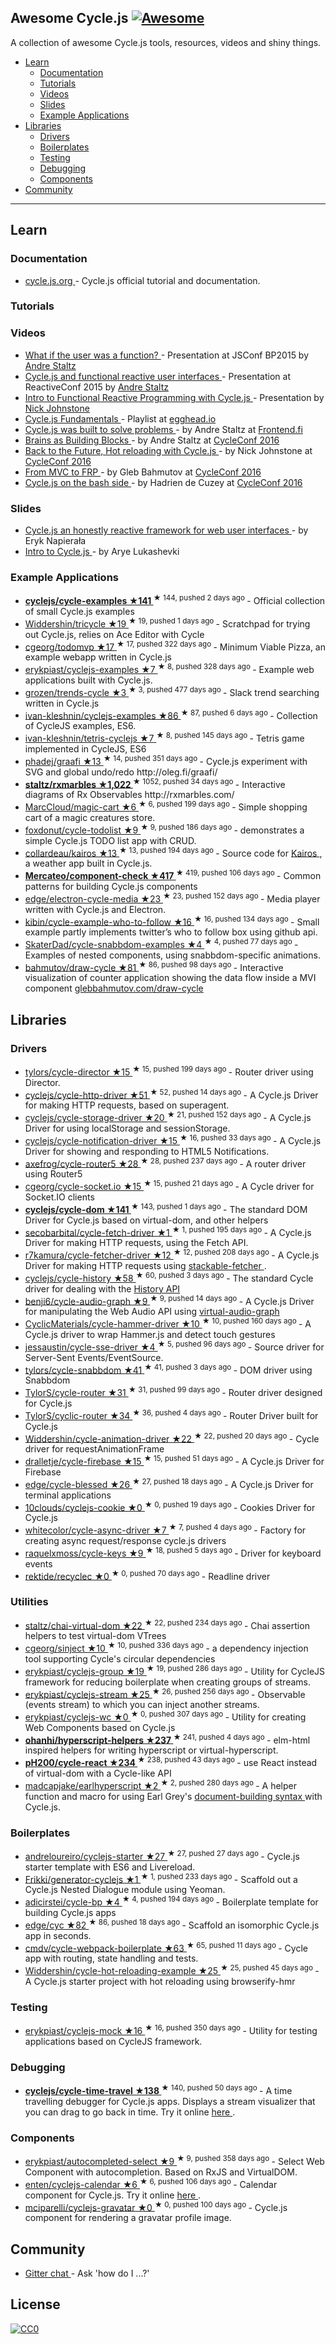 <h2>
 Awesome Cycle.js
 <a href="https://github.com/sindresorhus/awesome">
  <img alt="Awesome" src="https://cdn.rawgit.com/sindresorhus/awesome/d7305f38d29fed78fa85652e3a63e154dd8e8829/media/badge.svg"/>
 </a>
</h2>
<p>
 A collection of awesome Cycle.js tools, resources, videos and shiny things.
</p>
<ul>
 <li>
  <a href="#learn">
   Learn
  </a>
  <ul>
   <li>
    <a href="#documentation">
     Documentation
    </a>
   </li>
   <li>
    <a href="#tutorials">
     Tutorials
    </a>
   </li>
   <li>
    <a href="#videos">
     Videos
    </a>
   </li>
   <li>
    <a href="#slides">
     Slides
    </a>
   </li>
   <li>
    <a href="#example-applications">
     Example Applications
    </a>
   </li>
  </ul>
 </li>
 <li>
  <a href="#libraries">
   Libraries
  </a>
  <ul>
   <li>
    <a href="#drivers">
     Drivers
    </a>
   </li>
   <li>
    <a href="#boilerplates">
     Boilerplates
    </a>
   </li>
   <li>
    <a href="#testing">
     Testing
    </a>
   </li>
   <li>
    <a href="#debugging">
     Debugging
    </a>
   </li>
   <li>
    <a href="#components">
     Components
    </a>
   </li>
  </ul>
 </li>
 <li>
  <a href="#community">
   Community
  </a>
 </li>
</ul>
<hr/>
<h2>
 Learn
</h2>
<h3>
 Documentation
</h3>
<ul>
 <li>
  <a href="http://cycle.js.org/">
   cycle.js.org
  </a>
  - Cycle.js official tutorial and documentation.
 </li>
</ul>
<h3>
 Tutorials
</h3>
<h3>
 Videos
</h3>
<ul>
 <li>
  <a href="https://www.youtube.com/watch?v=1zj7M1LnJV4">
   What if the user was a function?
  </a>
  - Presentation at JSConf BP2015 by
  <a href="https://twitter.com/andrestaltz">
   Andre Staltz
  </a>
 </li>
 <li>
  <a href="https://www.youtube.com/watch?v=uNZnftSksYg">
   Cycle.js and functional reactive user interfaces
  </a>
  - Presentation at ReactiveConf 2015 by
  <a href="http://twitter.com/andrestaltz">
   Andre Staltz
  </a>
 </li>
 <li>
  <a href="https://www.youtube.com/watch?v=6_ETUyh0tns">
   Intro to Functional Reactive Programming with Cycle.js
  </a>
  - Presentation by
  <a href="https://twitter.com/widdnz">
   Nick Johnstone
  </a>
 </li>
 <li>
  <a href="https://egghead.io/series/cycle-js-fundamentals">
   Cycle.js Fundamentals
  </a>
  - Playlist at
  <a href="https://egghead.io">
   egghead.io
  </a>
 </li>
 <li>
  <a href="https://www.youtube.com/watch?v=Rj8ZTRVka4E">
   Cycle.js was built to solve problems
  </a>
  - by Andre Staltz at
  <a href="http://frontend.fi/">
   Frontend.fi
  </a>
 </li>
 <li>
  <a href="https://www.youtube.com/watch?v=1ToJ7cxb1R8">
   Brains as Building Blocks
  </a>
  - by Andre Staltz at
  <a href="http://cycleconf.com/">
   CycleConf 2016
  </a>
 </li>
 <li>
  <a href="https://www.youtube.com/watch?v=rbrnyC5fXMM">
   Back to the Future, Hot reloading with Cycle.js
  </a>
  - by Nick Johnstone at
  <a href="http://cycleconf.com/">
   CycleConf 2016
  </a>
 </li>
 <li>
  <a href="https://www.youtube.com/watch?v=-PCq4pXaDZw">
   From MVC to FRP
  </a>
  - by Gleb Bahmutov at
  <a href="http://cycleconf.com/">
   CycleConf 2016
  </a>
 </li>
 <li>
  <a href="https://www.youtube.com/watch?v=Rx5N99TQ52g">
   Cycle.js on the bash side
  </a>
  - by Hadrien de Cuzey at
  <a href="http://cycleconf.com/">
   CycleConf 2016
  </a>
 </li>
</ul>
<h3>
 Slides
</h3>
<ul>
 <li>
  <a href="http://slides.com/erykpiast/cycle">
   Cycle.js an honestly reactive framework for web user interfaces
  </a>
  - by Eryk Napierała
 </li>
 <li>
  <a href="http://www.slideshare.net/aryelukashevski/cyclejs-introduction">
   Intro to Cycle.js
  </a>
  - by Arye Lukashevki
 </li>
</ul>
<h3>
 Example Applications
</h3>
<ul>
 <li>
  <a href="https://github.com/cyclejs/examples">
   <strong>
    cyclejs/cycle-examples ★141
   </strong>
  </a>
  <sup>
   &#9733 144, pushed 2 days ago
  </sup>
  - Official collection of small Cycle.js examples
 </li>
 <li>
  <a href="https://github.com/Widdershin/tricycle">
   Widdershin/tricycle ★19
  </a>
  <sup>
   &#9733 19, pushed 1 days ago
  </sup>
  - Scratchpad for trying out Cycle.js, relies on Ace Editor with Cycle
 </li>
 <li>
  <a href="https://github.com/cgeorg/todomvp">
   cgeorg/todomvp ★17
  </a>
  <sup>
   &#9733 17, pushed 322 days ago
  </sup>
  - Minimum Viable Pizza, an example webapp written in Cycle.js
 </li>
 <li>
  <a href="https://github.com/erykpiast/cyclejs-examples">
   erykpiast/cyclejs-examples ★7
  </a>
  <sup>
   &#9733 8, pushed 328 days ago
  </sup>
  - Example web applications built with Cycle.js.
 </li>
 <li>
  <a href="https://github.com/grozen/trends-cycle">
   grozen/trends-cycle ★3
  </a>
  <sup>
   &#9733 3, pushed 477 days ago
  </sup>
  - Slack trend searching written in Cycle.js
 </li>
 <li>
  <a href="https://github.com/ivan-kleshnin/cyclejs-examples">
   ivan-kleshnin/cyclejs-examples ★86
  </a>
  <sup>
   &#9733 87, pushed 6 days ago
  </sup>
  - Collection of CycleJS examples, ES6.
 </li>
 <li>
  <a href="https://github.com/ivan-kleshnin/tetris-game">
   ivan-kleshnin/tetris-cyclejs ★7
  </a>
  <sup>
   &#9733 8, pushed 145 days ago
  </sup>
  - Tetris game implemented in CycleJS, ES6
 </li>
 <li>
  <a href="https://github.com/phadej/graafi">
   phadej/graafi ★13
  </a>
  <sup>
   &#9733 14, pushed 351 days ago
  </sup>
  - Cycle.js experiment with SVG and global undo/redo
http://oleg.fi/graafi/
 </li>
 <li>
  <a href="https://github.com/staltz/rxmarbles">
   <strong>
    staltz/rxmarbles ★1,022
   </strong>
  </a>
  <sup>
   &#9733 1052, pushed 34 days ago
  </sup>
  - Interactive diagrams of Rx Observables http://rxmarbles.com/
 </li>
 <li>
  <a href="https://github.com/MarcCloud/magic-cart">
   MarcCloud/magic-cart ★6
  </a>
  <sup>
   &#9733 6, pushed 199 days ago
  </sup>
  - Simple shopping cart of a magic creatures store.
 </li>
 <li>
  <a href="https://github.com/foxdonut/cycle-todolist">
   foxdonut/cycle-todolist ★9
  </a>
  <sup>
   &#9733 9, pushed 186 days ago
  </sup>
  - demonstrates a simple Cycle.js TODO list app with CRUD.
 </li>
 <li>
  <a href="https://github.com/collardeau/kairos">
   collardeau/kairos ★13
  </a>
  <sup>
   &#9733 13, pushed 194 days ago
  </sup>
  - Source code for
  <a href="http://my-kairos.herokuapp.com/">
   Kairos
  </a>
  , a weather app built in Cycle.js.
 </li>
 <li>
  <a href="https://github.com/Mercateo/component-check">
   <strong>
    Mercateo/component-check ★417
   </strong>
  </a>
  <sup>
   &#9733 419, pushed 106 days ago
  </sup>
  - Common patterns for building Cycle.js components
 </li>
 <li>
  <a href="https://github.com/edge/electron-cycle-media">
   edge/electron-cycle-media ★23
  </a>
  <sup>
   &#9733 23, pushed 152 days ago
  </sup>
  - Media player written with Cycle.js and Electron.
 </li>
 <li>
  <a href="https://github.com/kibin/cycle-example-who-to-follow">
   kibin/cycle-example-who-to-follow ★16
  </a>
  <sup>
   &#9733 16, pushed 134 days ago
  </sup>
  - Small example partly implements twitter’s who to follow box using github api.
 </li>
 <li>
  <a href="https://github.com/SkaterDad/cycle-snabbdom-examples">
   SkaterDad/cycle-snabbdom-examples ★4
  </a>
  <sup>
   &#9733 4, pushed 77 days ago
  </sup>
  - Examples of nested components, using snabbdom-specific animations.
 </li>
 <li>
  <a href="https://github.com/bahmutov/draw-cycle">
   bahmutov/draw-cycle ★81
  </a>
  <sup>
   &#9733 86, pushed 98 days ago
  </sup>
  - Interactive visualization of counter application showing the data flow inside a MVI component
  <a href="https://glebbahmutov.com/draw-cycle/">
   glebbahmutov.com/draw-cycle
  </a>
 </li>
</ul>
<h2>
 Libraries
</h2>
<h3>
 Drivers
</h3>
<ul>
 <li>
  <a href="https://github.com/TylorS/cycle-director">
   tylors/cycle-director ★15
  </a>
  <sup>
   &#9733 15, pushed 199 days ago
  </sup>
  - Router driver using Director.
 </li>
 <li>
  <a href="https://github.com/cyclejs/http">
   cyclejs/cycle-http-driver ★51
  </a>
  <sup>
   &#9733 52, pushed 14 days ago
  </sup>
  - A Cycle.js Driver for making HTTP requests, based on superagent.
 </li>
 <li>
  <a href="https://github.com/cyclejs/cycle-storage-driver">
   cyclejs/cycle-storage-driver ★20
  </a>
  <sup>
   &#9733 21, pushed 152 days ago
  </sup>
  - A Cycle.js Driver for using localStorage and sessionStorage.
 </li>
 <li>
  <a href="https://github.com/cyclejs/cycle-notification-driver">
   cyclejs/cycle-notification-driver ★15
  </a>
  <sup>
   &#9733 16, pushed 33 days ago
  </sup>
  - A Cycle.js Driver for showing and responding to HTML5 Notifications.
 </li>
 <li>
  <a href="https://github.com/axefrog/cycle-router5">
   axefrog/cycle-router5 ★28
  </a>
  <sup>
   &#9733 28, pushed 237 days ago
  </sup>
  - A router driver using Router5
 </li>
 <li>
  <a href="https://github.com/cgeorg/cycle-socket.io">
   cgeorg/cycle-socket.io ★15
  </a>
  <sup>
   &#9733 15, pushed 21 days ago
  </sup>
  - A Cycle driver for Socket.IO clients
 </li>
 <li>
  <a href="https://github.com/cyclejs/dom">
   <strong>
    cyclejs/cycle-dom ★141
   </strong>
  </a>
  <sup>
   &#9733 143, pushed 1 days ago
  </sup>
  - The standard DOM Driver for Cycle.js based on virtual-dom, and other helpers
 </li>
 <li>
  <a href="https://github.com/secobarbital/cycle-fetch-driver">
   secobarbital/cycle-fetch-driver ★1
  </a>
  <sup>
   &#9733 1, pushed 195 days ago
  </sup>
  - A Cycle.js Driver for making HTTP requests, using the Fetch API.
 </li>
 <li>
  <a href="https://github.com/r7kamura/cycle-fetcher-driver">
   r7kamura/cycle-fetcher-driver ★12
  </a>
  <sup>
   &#9733 12, pushed 208 days ago
  </sup>
  - A Cycle.js Driver for making HTTP requests using
  <a href="https://github.com/r7kamura/stackable-fetcher">
   stackable-fetcher
  </a>
  .
 </li>
 <li>
  <a href="https://github.com/cyclejs/history">
   cyclejs/cycle-history ★58
  </a>
  <sup>
   &#9733 60, pushed 3 days ago
  </sup>
  - The standard Cycle driver for dealing with the
  <a href="https://developer.mozilla.org/en-US/docs/Web/API/History_API">
   History API
  </a>
 </li>
 <li>
  <a href="https://github.com/benji6/cycle-audio-graph">
   benji6/cycle-audio-graph ★9
  </a>
  <sup>
   &#9733 9, pushed 14 days ago
  </sup>
  - A Cycle.js Driver for manipulating the Web Audio API using
  <a href="https://github.com/benji6/virtual-audio-graph">
   virtual-audio-graph
  </a>
 </li>
 <li>
  <a href="https://github.com/CyclicMaterials/cycle-hammer-driver">
   CyclicMaterials/cycle-hammer-driver ★10
  </a>
  <sup>
   &#9733 10, pushed 160 days ago
  </sup>
  - A Cycle.js driver to wrap Hammer.js and detect touch gestures
 </li>
 <li>
  <a href="https://github.com/jessaustin/cycle-sse-driver">
   jessaustin/cycle-sse-driver ★4
  </a>
  <sup>
   &#9733 5, pushed 96 days ago
  </sup>
  - Source driver for Server-Sent Events/EventSource.
 </li>
 <li>
  <a href="https://github.com/TylorS/cycle-snabbdom">
   tylors/cycle-snabbdom ★41
  </a>
  <sup>
   &#9733 41, pushed 3 days ago
  </sup>
  - DOM driver using Snabbdom
 </li>
 <li>
  <a href="https://github.com/TylorS/cycle-router">
   TylorS/cycle-router ★31
  </a>
  <sup>
   &#9733 31, pushed 99 days ago
  </sup>
  - Router driver designed for Cycle.js
 </li>
 <li>
  <a href="https://github.com/TylorS/cyclic-router">
   TylorS/cyclic-router ★34
  </a>
  <sup>
   &#9733 36, pushed 4 days ago
  </sup>
  - Router Driver built for Cycle.js
 </li>
 <li>
  <a href="https://github.com/Widdershin/cycle-animation-driver">
   Widdershin/cycle-animation-driver ★22
  </a>
  <sup>
   &#9733 22, pushed 20 days ago
  </sup>
  - Cycle driver for requestAnimationFrame
 </li>
 <li>
  <a href="https://github.com/dralletje/cycle-firebase">
   dralletje/cycle-firebase ★15
  </a>
  <sup>
   &#9733 15, pushed 51 days ago
  </sup>
  - A Cycle.js Driver for Firebase
 </li>
 <li>
  <a href="https://github.com/edge/cycle-blessed">
   edge/cycle-blessed ★26
  </a>
  <sup>
   &#9733 27, pushed 18 days ago
  </sup>
  - A Cycle.js Driver for terminal applications
 </li>
 <li>
  <a href="https://github.com/10clouds/cyclejs-cookie">
   10clouds/cyclejs-cookie ★0
  </a>
  <sup>
   &#9733 0, pushed 19 days ago
  </sup>
  - Cookies Driver for Cycle.js
 </li>
 <li>
  <a href="https://github.com/whitecolor/cycle-async-driver">
   whitecolor/cycle-async-driver ★7
  </a>
  <sup>
   &#9733 7, pushed 4 days ago
  </sup>
  - Factory for creating async request/response cycle.js drivers
 </li>
 <li>
  <a href="https://github.com/raquelxmoss/cycle-keys">
   raquelxmoss/cycle-keys ★9
  </a>
  <sup>
   &#9733 18, pushed 5 days ago
  </sup>
  - Driver for keyboard events
 </li>
 <li>
  <a href="https://github.com/rektide/recyclec">
   rektide/recyclec ★0
  </a>
  <sup>
   &#9733 0, pushed 70 days ago
  </sup>
  - Readline driver
 </li>
</ul>
<h3>
 Utilities
</h3>
<ul>
 <li>
  <a href="https://github.com/staltz/chai-virtual-dom">
   staltz/chai-virtual-dom ★22
  </a>
  <sup>
   &#9733 22, pushed 234 days ago
  </sup>
  - Chai assertion helpers to test virtual-dom VTrees
 </li>
 <li>
  <a href="https://github.com/cgeorg/sinject">
   cgeorg/sinject ★10
  </a>
  <sup>
   &#9733 10, pushed 336 days ago
  </sup>
  - a dependency injection tool supporting Cycle's circular dependencies
 </li>
 <li>
  <a href="https://github.com/erykpiast/cyclejs-group">
   erykpiast/cyclejs-group ★19
  </a>
  <sup>
   &#9733 19, pushed 286 days ago
  </sup>
  - Utility for CycleJS framework for reducing boilerplate when creating groups of streams.
 </li>
 <li>
  <a href="https://github.com/cyclejs/rx-injectable-observable">
   erykpiast/cyclejs-stream ★25
  </a>
  <sup>
   &#9733 26, pushed 256 days ago
  </sup>
  - Observable (events stream) to which you can inject another streams.
 </li>
 <li>
  <a href="https://github.com/erykpiast/cyclejs-wc">
   erykpiast/cyclejs-wc ★0
  </a>
  <sup>
   &#9733 0, pushed 307 days ago
  </sup>
  - Utility for creating Web Components based on Cycle.js
 </li>
 <li>
  <a href="https://github.com/ohanhi/hyperscript-helpers">
   <strong>
    ohanhi/hyperscript-helpers ★237
   </strong>
  </a>
  <sup>
   &#9733 241, pushed 4 days ago
  </sup>
  - elm-html inspired helpers for writing hyperscript or virtual-hyperscript.
 </li>
 <li>
  <a href="https://github.com/pH200/cycle-react">
   <strong>
    pH200/cycle-react ★234
   </strong>
  </a>
  <sup>
   &#9733 238, pushed 43 days ago
  </sup>
  - use React instead of virtual-dom with a Cycle-like API
 </li>
 <li>
  <a href="https://github.com/MadcapJake/earl-hyperscript">
   madcapjake/earlhyperscript ★2
  </a>
  <sup>
   &#9733 2, pushed 280 days ago
  </sup>
  - A helper function and macro for using Earl Grey's
  <a href="https://breuleux.github.io/earl-grey/doc.html#documentbuildingsyntax">
   document-building syntax
  </a>
  with Cycle.js.
 </li>
</ul>
<h3>
 Boilerplates
</h3>
<ul>
 <li>
  <a href="https://github.com/andreloureiro/cyclejs-starter">
   andreloureiro/cyclejs-starter ★27
  </a>
  <sup>
   &#9733 27, pushed 27 days ago
  </sup>
  - Cycle.js starter template with ES6 and Livereload.
 </li>
 <li>
  <a href="https://github.com/Frikki/generator-cyclejs">
   Frikki/generator-cyclejs ★1
  </a>
  <sup>
   &#9733 1, pushed 233 days ago
  </sup>
  - Scaffold out a Cycle.js Nested Dialogue module using Yeoman.
 </li>
 <li>
  <a href="https://github.com/adicirstei/cycle-bp">
   adicirstei/cycle-bp ★4
  </a>
  <sup>
   &#9733 4, pushed 194 days ago
  </sup>
  - Boilerplate template for building Cycle.js apps
 </li>
 <li>
  <a href="https://github.com/edge/cyc">
   edge/cyc ★82
  </a>
  <sup>
   &#9733 86, pushed 18 days ago
  </sup>
  - Scaffold an isomorphic Cycle.js app in seconds.
 </li>
 <li>
  <a href="https://github.com/Cmdv/cycle-webpack-boilerplate">
   cmdv/cycle-webpack-boilerplate ★63
  </a>
  <sup>
   &#9733 65, pushed 11 days ago
  </sup>
  - Cycle app with routing, state handling and tests.
 </li>
 <li>
  <a href="https://github.com/Widdershin/cycle-hot-reloading-example">
   Widdershin/cycle-hot-reloading-example ★25
  </a>
  <sup>
   &#9733 25, pushed 45 days ago
  </sup>
  - A Cycle.js starter project with hot reloading using browserify-hmr
 </li>
</ul>
<h3>
 Testing
</h3>
<ul>
 <li>
  <a href="https://github.com/erykpiast/cyclejs-mock">
   erykpiast/cyclejs-mock ★16
  </a>
  <sup>
   &#9733 16, pushed 350 days ago
  </sup>
  - Utility for testing applications based on CycleJS framework.
 </li>
</ul>
<h3>
 Debugging
</h3>
<ul>
 <li>
  <a href="https://github.com/cyclejs/cycle-time-travel">
   <strong>
    cyclejs/cycle-time-travel ★138
   </strong>
  </a>
  <sup>
   &#9733 140, pushed 50 days ago
  </sup>
  - A time travelling debugger for Cycle.js apps. Displays a stream visualizer that you can drag to go back in time. Try it online
  <a href="http://cycle.js.org/cycle-time-travel/">
   here
  </a>
  .
 </li>
</ul>
<h3>
 Components
</h3>
<ul>
 <li>
  <a href="https://github.com/erykpiast/autocompleted-select">
   erykpiast/autocompleted-select ★9
  </a>
  <sup>
   &#9733 9, pushed 358 days ago
  </sup>
  - Select Web Component with autocompletion. Based on RxJS and VirtualDOM.
 </li>
 <li>
  <a href="https://github.com/enten/cyclejs-calendar">
   enten/cyclejs-calendar ★6
  </a>
  <sup>
   &#9733 6, pushed 106 days ago
  </sup>
  - Calendar component for Cycle.js. Try it online
  <a href="http://enten.github.io/cyclejs-calendar/example">
   here
  </a>
  .
 </li>
 <li>
  <a href="https://github.com/mciparelli/cyclejs-gravatar">
   mciparelli/cyclejs-gravatar ★0
  </a>
  <sup>
   &#9733 0, pushed 100 days ago
  </sup>
  - Cycle.js component for rendering a gravatar profile image.
 </li>
</ul>
<h2>
 Community
</h2>
<ul>
 <li>
  <a href="https://gitter.im/cyclejs/cycle-core">
   Gitter chat
  </a>
  - Ask 'how do I ...?'
 </li>
</ul>
<h2>
 License
</h2>
<p>
 <a href="http://creativecommons.org/publicdomain/zero/1.0/">
  <img alt="CC0" src="http://i.creativecommons.org/p/zero/1.0/88x31.png"/>
 </a>
</p>
